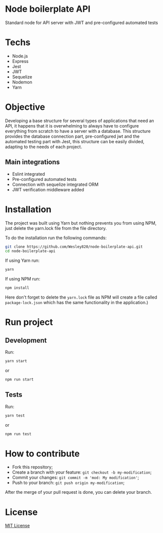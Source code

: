 # Node boilerplate API

Standard node for API server with JWT and pre-configured automated tests

# Techs

- Node.js
- Express
- Jest
- JWT
- Sequelize
- Nodemon
- Yarn

# Objective

Developing a base structure for several types of applications that need an API, it happens that it is overwhelming to always have to configure everything from scratch to have a server with a database. This structure provides the database connection part, pre-configured jwt and the automated testing part with Jest, this structure can be easily divided, adapting to the needs of each project.

## Main integrations

- Eslint integrated
- Pre-configured automated tests
- Connection with sequelize integrated ORM
- JWT verification middleware added

# Installation

The project was built using Yarn but nothing prevents you from using NPM, just delete the yarn.lock file from the file directory.

To do the installation run the following commands:

```bash
git clone https://github.com/Wesley820/node-boilerplate-api.git
cd node-boilerplate-api
```

If using Yarn run:

```bash
yarn
```

If using NPM run:

```bash
npm install
```

Here don't forget to delete the `yarn.lock` file as NPM will create a file called `package-lock.json` which has the same functionality in the application.)

# Run project

## Development

Run:

```bash
yarn start
```

or

```bash
npm run start
```

## Tests

Run:

```bash
yarn test
```

or

```bash
npm run test
```

# How to contribute

- Fork this repository;
- Create a branch with your feature: `git checkout -b my-modification`;
- Commit your changes: `git commit -m 'mod: My modification'`;
- Push to your branch: `git push origin my-modification`;

After the merge of your pull request is done, you can delete your branch.

# License

[MIT License](/LICENSE)
